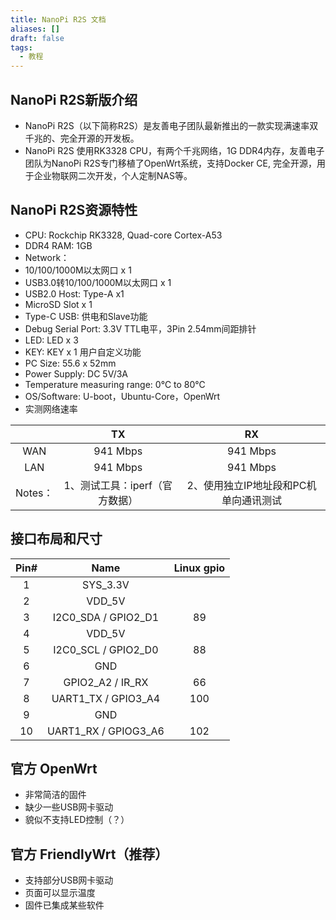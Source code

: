 ```yaml
---
title: NanoPi R2S 文档
aliases: []
draft: false
tags:
  - 教程
---
```

## NanoPi R2S新版介绍

- NanoPi R2S（以下简称R2S）是友善电子团队最新推出的一款实现满速率双千兆的、完全开源的开发板。
- NanoPi R2S 使用RK3328 CPU，有两个千兆网络，1G DDR4内存，友善电子团队为NanoPi R2S专门移植了OpenWrt系统，支持Docker CE, 完全开源，用于企业物联网二次开发，个人定制NAS等。

## NanoPi R2S资源特性

- CPU: Rockchip RK3328, Quad-core Cortex-A53
- DDR4 RAM: 1GB
- Network：
- 10/100/1000M以太网口 x 1
- USB3.0转10/100/1000M以太网口 x 1
- USB2.0 Host: Type-A x1
- MicroSD Slot x 1
- Type-C USB: 供电和Slave功能
- Debug Serial Port: 3.3V TTL电平，3Pin 2.54mm间距排针
- LED: LED x 3
- KEY: KEY x 1 用户自定义功能
- PC Size: 55.6 x 52mm
- Power Supply: DC 5V/3A
- Temperature measuring range: 0℃ to 80℃
- OS/Software: U-boot，Ubuntu-Core，OpenWrt
- 实测网络速率

|  | TX | RX |
|:---:|:---:|:---:|
| WAN | 941 Mbps | 941 Mbps |
| LAN | 941 Mbps | 941 Mbps |
| Notes： | 1、测试工具：iperf（官方数据） | 2、使用独立IP地址段和PC机单向通讯测试 |

## 接口布局和尺寸

|Pin# | Name | Linux gpio |
|:-:|:---:|:---:|
| 1	| SYS_3.3V |  |
| 2 | VDD_5V |  |
| 3	| I2C0_SDA / GPIO2_D1 |	89 |
| 4	| VDD_5V |  |
| 5	| I2C0_SCL / GPIO2_D0 |	88 |
| 6	| GND |  |
| 7	| GPIO2_A2 / IR_RX | 66 |
| 8	| UART1_TX / GPIO3_A4 | 100 |
| 9 | GND |  |
| 10 | UART1_RX / GPIOG3_A6 | 102|

## 官方 OpenWrt

- 非常简洁的固件
- 缺少一些USB网卡驱动
- 貌似不支持LED控制（？）

## 官方 FriendlyWrt（推荐）

- 支持部分USB网卡驱动
- 页面可以显示温度
- 固件已集成某些软件